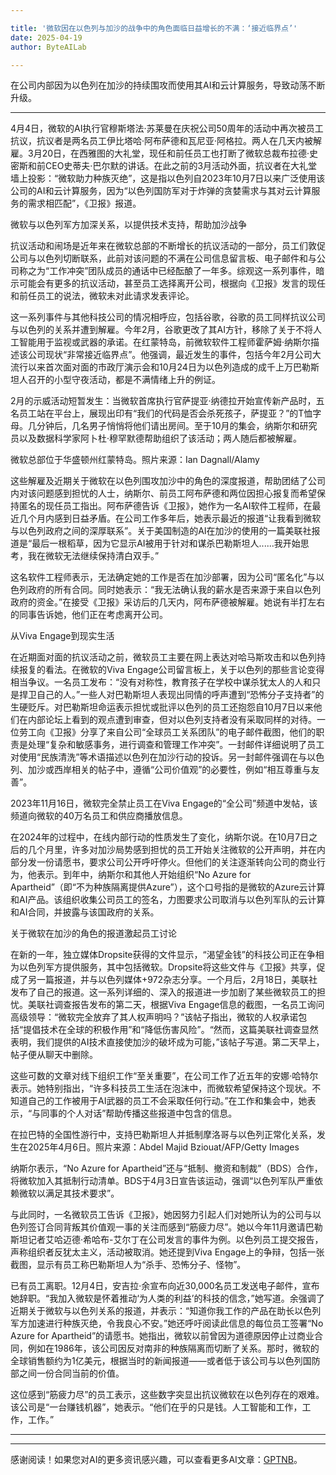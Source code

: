 ```yaml
---

title: '微软因在以色列与加沙的战争中的角色面临日益增长的不满：‘接近临界点’'
date: 2025-04-19
author: ByteAILab

---
```


在公司内部因为以色列在加沙的持续围攻而使用其AI和云计算服务，导致动荡不断升级。

---
 4月4日，微软的AI执行官穆斯塔法·苏莱曼在庆祝公司50周年的活动中再次被员工抗议，抗议者是两名员工伊比塔哈·阿布萨德和瓦尼亚·阿格拉。两人在几天内被解雇。3月20日，在西雅图的大礼堂，现任和前任员工也打断了微软总裁布拉德·史密斯和前CEO史蒂夫·巴尔默的讲话。在此之前的3月活动外面，抗议者在大礼堂墙上投影：“微软助力种族灭绝”，这是指以色列自2023年10月7日以来广泛使用该公司的AI和云计算服务，因为“以色列国防军对于炸弹的贪婪需求与其对云计算服务的需求相匹配”，《卫报》报道。

微软与以色列军方加深关系，以提供技术支持，帮助加沙战争

抗议活动和闹场是近年来在微软总部的不断增长的抗议活动的一部分，员工们敦促公司与以色列切断联系，此前对该问题的不满在公司信息留言板、电子邮件和与公司称之为“工作冲突”团队成员的通话中已经酝酿了一年多。综观这一系列事件，暗示可能会有更多的抗议活动，甚至员工选择离开公司，根据向《卫报》发言的现任和前任员工的说法，微软未对此请求发表评论。

这一系列事件与其他科技公司的情况相呼应，包括谷歌，谷歌的员工同样抗议公司与以色列的关系并遭到解雇。今年2月，谷歌更改了其AI方针，移除了关于不将人工智能用于监视或武器的承诺。在红蒙特岛，前微软软件工程师霍萨姆·纳斯尔描述该公司现状“非常接近临界点”。他强调，最近发生的事件，包括今年2月公司大流行以来首次面对面的市政厅演示会和10月24日为以色列造成的成千上万巴勒斯坦人召开的小型守夜活动，都是不满情绪上升的例证。

2月的示威活动短暂发生：当微软首席执行官萨提亚·纳德拉开始宣传新产品时，五名员工站在平台上，展现出印有“我们的代码是否会杀死孩子，萨提亚？”的T恤字母。几分钟后，几名男子悄悄将他们请出房间。至于10月的集会，纳斯尔和研究员以及数据科学家阿卜杜·穆罕默德帮助组织了该活动；两人随后都被解雇。

微软总部位于华盛顿州红蒙特岛。照片来源：Ian Dagnall/Alamy

这些解雇及近期关于微软在以色列围攻加沙中的角色的深度报道，帮助团结了公司内对该问题感到担忧的人士，纳斯尔、前员工阿布萨德和两位因担心报复而希望保持匿名的现任员工指出。阿布萨德告诉《卫报》，她作为一名AI软件工程师，在最近几个月内感到日益矛盾。在公司工作多年后，她表示最近的报道“让我看到微软与以色列政府之间的深厚联系”。关于美国制造的AI在加沙的使用的一篇美联社报道是“最后一根稻草，因为它显示AI被用于针对和谋杀巴勒斯坦人......我开始思考，我在微软无法继续保持清白双手。”

这名软件工程师表示，无法确定她的工作是否在加沙部署，因为公司“匿名化”与以色列政府的所有合同。同时她表示：“我无法确认我的薪水是否来源于来自以色列政府的资金。”在接受《卫报》采访后的几天内，阿布萨德被解雇。她说有半打左右的同事告诉她，他们正在考虑离开公司。

从Viva Engage到现实生活

在近期面对面的抗议活动之前，微软员工主要在网上表达对哈马斯攻击和以色列持续报复的看法。在微软的Viva Engage公司留言板上，关于以色列的那些言论变得相当争议。一名员工发布：“没有对称性，教育孩子在学校中谋杀犹太人的人和只是捍卫自己的人。”一些人对巴勒斯坦人表现出同情的呼声遭到“恐怖分子支持者”的生硬贬斥。对巴勒斯坦命运表示担忧或批评以色列的员工还抱怨自10月7日以来他们在内部论坛上看到的观点遭到审查，但对以色列支持者没有采取同样的对待。一位劳工向《卫报》分享了来自公司“全球员工关系团队”的电子邮件截图，他们的职责是处理“复杂和敏感事务，进行调查和管理工作冲突”。一封邮件详细说明了员工对使用“民族清洗”等术语描述以色列在加沙行动的投诉。另一封邮件强调在与以色列、加沙或西岸相关的帖子中，遵循“公司价值观”的必要性，例如“相互尊重与友善”。

2023年11月16日，微软完全禁止员工在Viva Engage的“全公司”频道中发帖，该频道向微软的40万名员工和供应商播放信息。

在2024年的过程中，在线内部行动的性质发生了变化，纳斯尔说。在10月7日之后的几个月里，许多对加沙局势感到担忧的员工开始关注微软的公开声明，并在内部分发一份请愿书，要求公司公开呼吁停火。但他们的关注逐渐转向公司的商业行为，他表示。到年中，纳斯尔和其他人开始组织“No Azure for Apartheid”（即“不为种族隔离提供Azure”），这个口号指的是微软的Azure云计算和AI产品。该组织收集公司员工的签名，力图要求公司取消与以色列军队的云计算和AI合同，并披露与该国政府的关系。

关于微软在加沙的角色的报道激起员工讨论

在新的一年，独立媒体Dropsite获得的文件显示，“渴望金钱”的科技公司正在争相为以色列军方提供服务，其中包括微软。Dropsite将这些文件与《卫报》共享，促成了另一篇报道，并与以色列媒体+972杂志分享。一个月后，2月18日，美联社发布了自己的报道。这一系列详细的、深入的报道进一步加剧了某些微软员工的担忧。美联社调查报告发布的第二天，根据Viva Engage信息的截图，一名员工询问高级领导：“微软完全放弃了其人权声明吗？”该帖子指出，微软的人权承诺包括“提倡技术在全球的积极作用”和“降低伤害风险”。“然而，这篇美联社调查显然表明，我们提供的AI技术直接使加沙的破坏成为可能，”该帖子写道。第二天早上，帖子便从聊天中删除。

这些可数的文章对线下组织工作“至关重要”，在公司工作了近五年的安娜·哈特尔表示。她特别指出，“许多科技员工生活在泡沫中，而微软希望保持这个现状。不知道自己的工作被用于AI武器的员工不会采取任何行动。”在工作和集会中，她表示，“与同事的个人对话”帮助传播这些报道中包含的信息。

在拉巴特的全国性游行中，支持巴勒斯坦人并抵制摩洛哥与以色列正常化关系，发生在2025年4月6日。照片来源：Abdel Majid Bziouat/AFP/Getty Images

纳斯尔表示，“No Azure for Apartheid”还与“抵制、撤资和制裁”（BDS）合作，将微软加入其抵制行动清单。BDS于4月3日宣告该运动，强调“以色列军队严重依赖微软以满足其技术要求”。

与此同时，一名微软员工告诉《卫报》，她因努力引起人们对她所认为的公司与以色列签订合同背叛其价值观一事的关注而感到“筋疲力尽”。她以今年11月邀请巴勒斯坦记者艾哈迈德·希哈布-艾尔丁在公司发言的事件为例。以色列员工提交报告，声称组织者反犹太主义，活动被取消。她还提到Viva Engage上的争辩，包括一张截图，显示有员工称巴勒斯坦人为“杀手、恐怖分子、怪物”。

已有员工离职。12月4日，安吉拉·余宣布向近30,000名员工发送电子邮件，宣布她辞职。“我加入微软是怀着推动‘为人类的利益’的科技的信念，”她写道。余强调了近期关于微软与以色列关系的报道，并表示：“知道你我工作的产品在助长以色列军方加速进行种族灭绝，令我良心不安。”她还呼吁阅读此信息的每位员工签署“No Azure for Apartheid”的请愿书。她指出，微软以前曾因为道德原因停止过商业合同，例如在1986年，该公司因反对南非的种族隔离而切断了关系。那时，微软的全球销售额约为1亿美元，根据当时的新闻报道——或者低于该公司与以色列国防部之间一份合同当前的价值。

这位感到“筋疲力尽”的员工表示，这些数字突显出抗议微软在以色列存在的艰难。该公司是“一台赚钱机器”，她表示。“他们在乎的只是钱。人工智能和工作，工作，工作。”

---
---
感谢阅读！如果您对AI的更多资讯感兴趣，可以查看更多AI文章：[GPTNB](https://gptnb.com)。